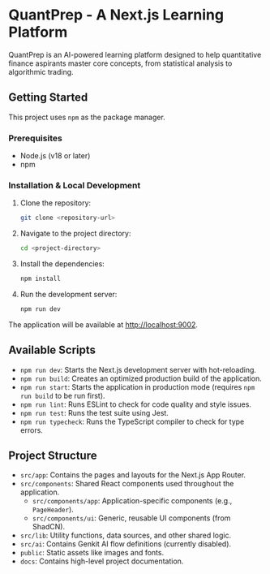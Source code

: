 # QuantPrep - A Next.js Learning Platform

QuantPrep is an AI-powered learning platform designed to help quantitative finance aspirants master core concepts, from statistical analysis to algorithmic trading.

## Getting Started

This project uses `npm` as the package manager.

### Prerequisites

- Node.js (v18 or later)
- npm

### Installation & Local Development

1.  Clone the repository:
    ```bash
    git clone <repository-url>
    ```

2.  Navigate to the project directory:
    ```bash
    cd <project-directory>
    ```
    
3.  Install the dependencies:
    ```bash
    npm install
    ```

4.  Run the development server:
    ```bash
    npm run dev
    ```

The application will be available at [http://localhost:9002](http://localhost:9002).

## Available Scripts

- `npm run dev`: Starts the Next.js development server with hot-reloading.
- `npm run build`: Creates an optimized production build of the application.
- `npm run start`: Starts the application in production mode (requires `npm run build` to be run first).
- `npm run lint`: Runs ESLint to check for code quality and style issues.
- `npm run test`: Runs the test suite using Jest.
- `npm run typecheck`: Runs the TypeScript compiler to check for type errors.

## Project Structure

-   `src/app`: Contains the pages and layouts for the Next.js App Router.
-   `src/components`: Shared React components used throughout the application.
    - `src/components/app`: Application-specific components (e.g., `PageHeader`).
    - `src/components/ui`: Generic, reusable UI components (from ShadCN).
-   `src/lib`: Utility functions, data sources, and other shared logic.
-   `src/ai`: Contains Genkit AI flow definitions (currently disabled).
-   `public`: Static assets like images and fonts.
-   `docs`: Contains high-level project documentation.